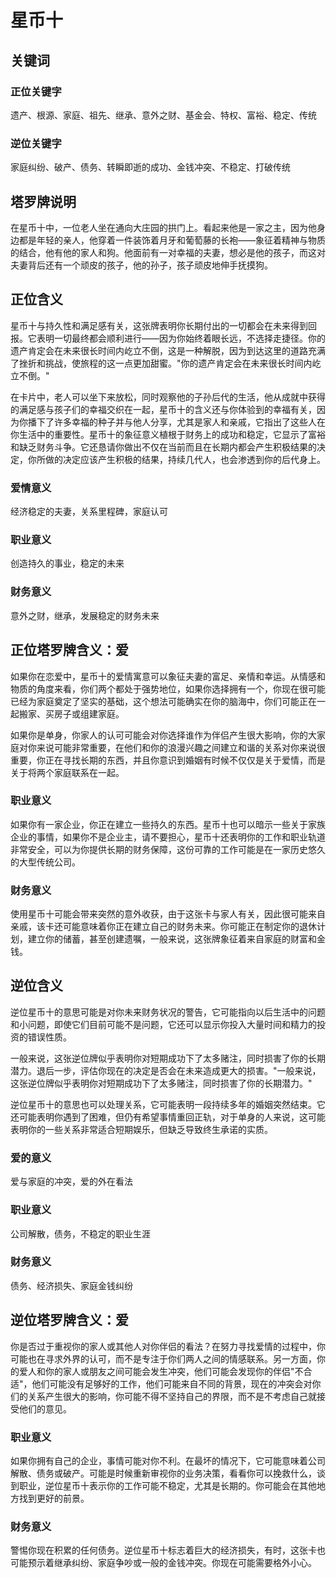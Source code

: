 # 星币十

## 关键词

### 正位关键字
遗产、根源、家庭、祖先、继承、意外之财、基金会、特权、富裕、稳定、传统

### 逆位关键字
家庭纠纷、破产、债务、转瞬即逝的成功、金钱冲突、不稳定、打破传统

## 塔罗牌说明

在星币十中，一位老人坐在通向大庄园的拱门上。看起来他是一家之主，因为他身边都是年轻的亲人，他穿着一件装饰着月牙和葡萄藤的长袍——象征着精神与物质的结合，他有他的家人和狗。他面前有一对幸福的夫妻，想必是他的孩子，而这对夫妻背后还有一个顽皮的孩子，他的孙子，孩子顽皮地伸手抚摸狗。

## 正位含义

星币十与持久性和满足感有关，这张牌表明你长期付出的一切都会在未来得到回报。它表明一切最终都会顺利进行——因为你始终着眼长远，不选择走捷径。你的遗产肯定会在未来很长时间内屹立不倒，这是一种解脱，因为到达这里的道路充满了挫折和挑战，使旅程的这一点更加甜蜜。"你的遗产肯定会在未来很长时间内屹立不倒。"

在卡片中，老人可以坐下来放松，同时观察他的子孙后代的生活，他从成就中获得的满足感与孩子们的幸福交织在一起，星币十的含义还与你体验到的幸福有关，因为你播下了许多幸福的种子并与他人分享，尤其是家人和亲戚，它指出了这些人在你生活中的重要性。星币十的象征意义植根于财务上的成功和稳定，它显示了富裕和缺乏财务斗争。它还恳请你做出不仅在当前而且在长期内都会产生积极结果的决定，你所做的决定应该产生积极的结果，持续几代人，也会渗透到你的后代身上。

### 爱情意义
经济稳定的夫妻，关系里程碑，家庭认可

### 职业意义
创造持久的事业，稳定的未来

### 财务意义
意外之财，继承，发展稳定的财务未来

## 正位塔罗牌含义：爱

如果你在恋爱中，星币十的爱情寓意可以象征夫妻的富足、亲情和幸运。从情感和物质的角度来看，你们两个都处于强势地位，如果你选择拥有一个，你现在很可能已经为家庭奠定了坚实的基础，这个想法可能确实在你的脑海中，你们可能正在一起搬家、买房子或组建家庭。

如果你是单身，你家人的认可可能会对你选择谁作为伴侣产生很大影响，你的大家庭对你来说可能非常重要，在他们和你的浪漫兴趣之间建立和谐的关系对你来说很重要，你正在寻找长期的东西，并且你意识到婚姻有时候不仅仅是关于爱情，而是关于将两个家庭联系在一起。

### 职业意义
如果你有一家企业，你正在建立一些持久的东西。星币十也可以暗示一些关于家族企业的事情，如果你不是企业主，请不要担心，星币十还表明你的工作和职业轨道非常安全，可以为你提供长期的财务保障，这份可靠的工作可能是在一家历史悠久的大型传统公司。

### 财务意义
使用星币十可能会带来突然的意外收获，由于这张卡与家人有关，因此很可能来自亲戚，该卡还可能意味着你正在建立自己的财务未来。你可能正在制定你的退休计划，建立你的储蓄，甚至创建遗嘱，一般来说，这张牌象征着来自家庭的财富和金钱。

## 逆位含义

逆位星币十的意思可能是对你未来财务状况的警告，它可能指向以后生活中的问题和小问题，即使它们目前可能不是问题，它还可以显示你投入大量时间和精力的投资的错误性质。

一般来说，这张逆位牌似乎表明你对短期成功下了太多赌注，同时损害了你的长期潜力。退后一步，评估你现在的决定是否会在未来造成更大的损害。"一般来说，这张逆位牌似乎表明你对短期成功下了太多赌注，同时损害了你的长期潜力。"

逆位星币十的意思也可以处理关系，它可能表明一段持续多年的婚姻突然结束。它还可能表明你遇到了困难，但仍有希望事情重回正轨，对于单身的人来说，这可能表明你的一些关系非常适合短期娱乐，但缺乏导致终生承诺的实质。

### 爱的意义
爱与家庭的冲突，爱的外在看法

### 职业意义
公司解散，债务，不稳定的职业生涯

### 财务意义
债务、经济损失、家庭金钱纠纷

## 逆位塔罗牌含义：爱

你是否过于重视你的家人或其他人对你伴侣的看法？在努力寻找爱情的过程中，你可能也在寻求外界的认可，而不是专注于你们两人之间的情感联系。另一方面，你的爱人和你的家人或朋友之间可能会发生冲突，他们可能会发现你的伴侣"不合适"，他们可能没有足够好的工作，他们可能来自不同的背景，现在的冲突会对你们的关系产生很大的影响，你可能不得不坚持自己的界限，而不是不考虑自己就接受他们的意见。

### 职业意义
如果你拥有自己的企业，事情可能对你不利。在最坏的情况下，它可能意味着公司解散、债务或破产。可能是时候重新审视你的业务决策，看看你可以挽救什么，谈到职业，逆位星币十表示你的工作可能不稳定，尤其是长期的。你可能会在其他地方找到更好的前景。

### 财务意义
警惕你现在积累的任何债务。逆位星币十标志着巨大的经济损失，有时，这张卡也可能预示着继承纠纷、家庭争吵或一般的金钱冲突。你现在可能需要格外小心。
